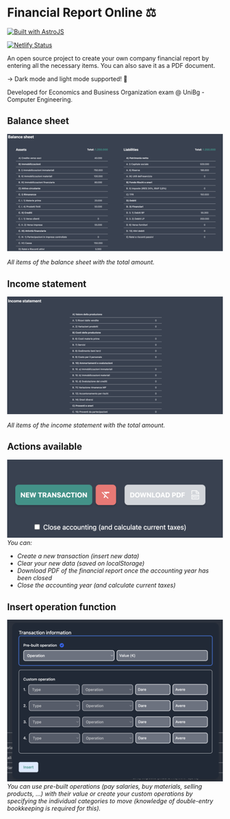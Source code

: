 # Financial Report Online ⚖️

[![Built with AstroJS](https://astro.badg.es/v1/built-with-astro.svg)](https://astro.build)

[![Netlify Status](https://api.netlify.com/api/v1/badges/f151084b-c508-476d-b4fe-65bc4049069e/deploy-status)](https://app.netlify.com/sites/financialreport/deploys)

An open source project to create your own company financial report by entering all the necessary items. You can also save it as a PDF document. 

&#8594; Dark mode and light mode supported! 🌚

Developed for Economics and Business Organization exam @ UniBg - Computer Engineering.

## Balance sheet

![Balance sheet screenshot](assets/balance-sheet.png)

_All items of the balance sheet with the total amount._

## Income statement

![Income statement screenshot](assets/income.png)

_All items of the income statement with the total amount._

## Actions available

![Actions available screenshot](assets/actions.png)
<em>
You can:

- Create a new transaction (insert new data)
- Clear your new data (saved on localStorage)
- Download PDF of the financial report once the accounting year has been closed
- Close the accounting year (and calculate current taxes)
  </em>

## Insert operation function

![Insert operation function screenshot](assets/insert.png)
*You can use pre-built operations (pay salaries, buy materials, selling products, ...) with their value or create your custom operations by specifying the individual categories to move (knowledge of double-entry bookkeeping is required for this).*
